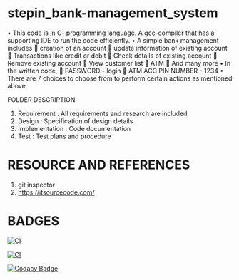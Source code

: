# stepin_bank-management_system
•	This code is in C- programming language. A gcc-compiler that has a supporting IDE to run the code efficiently.
•	A simple bank management includes 
	creation of an account
	update information of existing account
	Transactions like credit or debit
	Check details of existing account
	Remove existing account
	View customer list
	ATM 
	And many more
•	In the written code, 
	PASSWORD - login
	ATM ACC PIN NUMBER - 1234
•	There are 7 choices to choose from to perform certain actions as mentioned above.

FOLDER	DESCRIPTION
1. Requirement     :	All requirements and research are included
2. Design	         :  Specification of design details
3. Implementation  :  Code documentation
4. Test	           :  Test plans and procedure


# RESOURCE AND REFERENCES

1. git inspector
2. https://itsourcecode.com/

# BADGES

[![CI](https://github.com/Dishan13/stepin_bank_management-system/actions/workflows/main.yml/badge.svg)](https://github.com/Dishan13/stepin_bank_management-system/actions/workflows/main.yml)

[![CI](https://github.com/Dishan13/stepin_bank_management-system/actions/workflows/main.yml/badge.svg)](https://github.com/Dishan13/stepin_bank_management-system/actions/workflows/main.yml)

[![Codacy Badge](https://app.codacy.com/project/badge/Grade/e3929183ffe243389bdf1ae47566eeb8)](https://www.codacy.com/gh/Dishan13/stepin_bank_management-system/dashboard?utm_source=github.com&amp;utm_medium=referral&amp;utm_content=Dishan13/stepin_bank_management-system&amp;utm_campaign=Badge_Grade)
